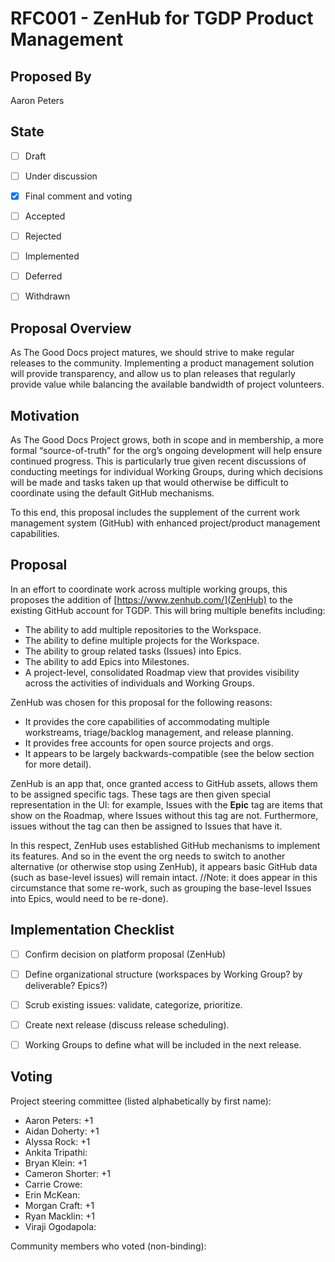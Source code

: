 # RFC001 - ZenHub for TGDP Product Management

## Proposed By

Aaron Peters


## State

- [ ] Draft
- [ ] Under discussion
- [x] Final comment and voting
- [ ] Accepted
- [ ] Rejected
- [ ] Implemented
- [ ] Deferred
- [ ] Withdrawn


## Proposal Overview

As The Good Docs project matures, we should strive to make regular releases to the community. Implementing a product management solution will provide transparency, and allow us to plan releases that regularly provide value while balancing the available bandwidth of project volunteers.


## Motivation

As The Good Docs Project grows, both in scope and in membership, a more formal “source-of-truth” for the org’s ongoing development will help ensure continued progress. This is particularly true given recent discussions of conducting meetings for individual Working Groups, during which decisions will be made and tasks taken up that would otherwise be difficult to coordinate using the default GitHub mechanisms.

To this end, this proposal includes the supplement of the current work management system (GitHub) with enhanced project/product management capabilities.


## Proposal

In an effort to coordinate work across multiple working groups, this proposes the addition of [https://www.zenhub.com/](ZenHub) to the existing GitHub account for TGDP. This will bring multiple benefits including:

* The ability to add multiple repositories to the Workspace.
* The ability to define multiple projects for the Workspace.
* The ability to group related tasks (Issues) into Epics.
* The ability to add Epics into Milestones.
* A project-level, consolidated Roadmap view that provides visibility across the activities of individuals and Working Groups.

ZenHub was chosen for this proposal for the following reasons:

* It provides the core capabilities of accommodating multiple workstreams, triage/backlog management, and release planning.
* It provides free accounts for open source projects and orgs.
* It appears to be largely backwards-compatible (see the below section for more detail).

ZenHub is an app that, once granted access to GitHub assets, allows them to be assigned specific tags. These tags are then given special representation in the UI: for example, Issues with the **Epic** tag are items that show on the Roadmap, where Issues without this tag are not. Furthermore, issues without the tag can then be assigned to Issues that have it.

In this respect, ZenHub uses established GitHub mechanisms to implement its features. And so in the event the org needs to switch to another alternative (or otherwise stop using ZenHub), it appears basic GitHub data (such as base-level issues) will remain intact. //Note: it does appear in this circumstance that some re-work, such as grouping the base-level Issues into Epics, would need to be re-done).


## Implementation Checklist

- [ ] Confirm decision on platform proposal (ZenHub)
- [ ] Define organizational structure (workspaces by Working Group? by deliverable? Epics?)
- [ ] Scrub existing issues: validate, categorize, prioritize.
- [ ] Create next release (discuss release scheduling).
- [ ] Working Groups to define what will be included in the next release.


## Voting

Project steering committee (listed alphabetically by first name):

* Aaron Peters: +1
* Aidan Doherty: +1
* Alyssa Rock: +1
* Ankita Tripathi:
* Bryan Klein: +1
* Cameron Shorter: +1
* Carrie Crowe: 
* Erin McKean:
* Morgan Craft: +1
* Ryan Macklin: +1
* Viraji Ogodapola:


Community members who voted (non-binding):
